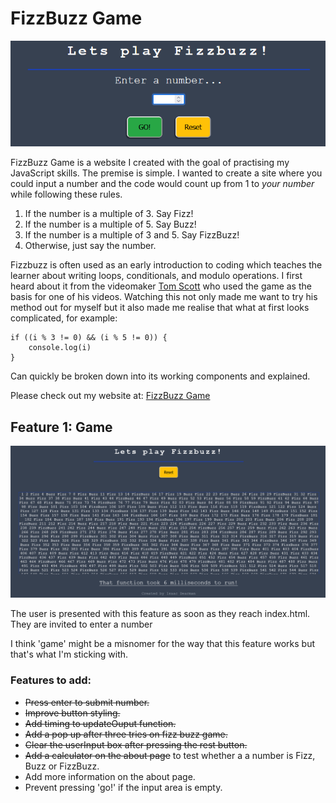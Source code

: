 # FizzBuzz Game

![Image of FizzBuzz Game main page](assets/images/readme%20images/intoimage.png)

FizzBuzz Game is a website I created with the goal of practising my JavaScript skills. The premise is simple. I wanted to create a site where you could input a number and the code would count up from 1 to *your number* while following these rules.

1. If the number is a multiple of 3. Say Fizz!
2. If the number is a multiple of 5. Say Buzz!
3. If the number is a multiple of 3 and 5. Say FizzBuzz!
4. Otherwise, just say the number.

Fizzbuzz is often used as an early introduction to coding which teaches the learner about writing loops, conditionals, and modulo operations. I first heard about it from the videomaker [Tom Scott](https://www.youtube.com/watch?v=QPZ0pIK_wsc) who used the game as the basis for one of his videos. Watching this not only made me want to try his method out for myself but it also made me realise that what at first looks complicated, for example: 

```
if ((i % 3 != 0) && (i % 5 != 0)) {
    console.log(i)
}
```

Can quickly be broken down into its working components and explained. 

Please check out my website at: [FizzBuzz Game](https://code-dearman.github.io/FizzBuzz-Game/)

## Feature 1: Game

![Game play image](assets/images/readme%20images/gameplay.png)

The user is presented with this feature as soon as they reach index.html. They are invited to enter a number 



I think 'game' might be a misnomer for the way that this feature works but that's what I'm sticking with.
### Features to add:
- ~~Press enter to submit number.~~
- ~~Improve button styling.~~
- ~~Add timing to updateOuput function.~~
- ~~Add a pop up after three tries on fizz buzz game.~~
- ~~Clear the userInput box after pressing the rest button.~~
- ~~Add a calculator on the about page~~ to test whether a a number is Fizz, Buzz or FizzBuzz.
- Add more information on the about page.
- Prevent pressing 'go!' if the input area is empty.
 

